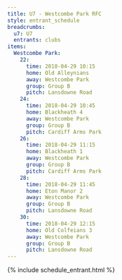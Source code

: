 ```yaml
---
title: U7 - Westcombe Park RFC
style: entrant_schedule
breadcrumbs:
  u7: U7
  entrants: clubs
items:
  Westcombe Park:
    22:
      time: 2018-04-29 10:15
      home: Old Alleynians
      away: Westcombe Park
      group: Group B
      pitch: Lansdowne Road
    24:
      time: 2018-04-29 10:45
      home: Blackheath 4
      away: Westcombe Park
      group: Group B
      pitch: Cardiff Arms Park
    26:
      time: 2018-04-29 11:15
      home: Blackheath 1
      away: Westcombe Park
      group: Group B
      pitch: Cardiff Arms Park
    28:
      time: 2018-04-29 11:45
      home: Eton Manor 2
      away: Westcombe Park
      group: Group B
      pitch: Lansdowne Road
    30:
      time: 2018-04-29 12:15
      home: Old Colfeians 3
      away: Westcombe Park
      group: Group B
      pitch: Lansdowne Road
---
```


{% include schedule_entrant.html %}
